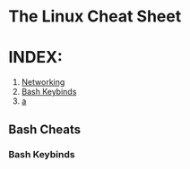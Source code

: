 # The Linux Cheat Sheet

# INDEX:
<ol>
    <li class="indexvals"><a href="#bash-cheats">Networking</a></li> 
            <li class="indexvals"><a href="#bash-keybinds">Bash Keybinds</a></li>
    <li class="indexvals"><a href="#">a</a></li>
</ol>


## Bash Cheats

### Bash Keybinds

